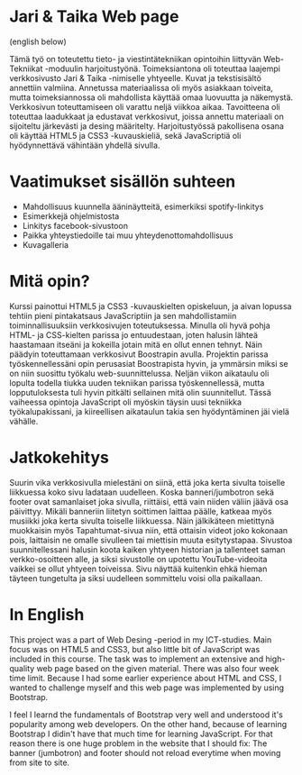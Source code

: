 ﻿# Jari & Taika Web page
(english below)

Tämä työ on toteutettu tieto- ja viestintätekniikan opintoihin liittyvän Web-Tekniikat -moduulin harjoitustyönä. Toimeksiantona oli toteuttaa laajempi verkkosivusto Jari & Taika -nimiselle yhtyeelle. Kuvat ja tekstisisältö annettiin valmiina. Annetussa materiaalissa oli myös asiakkaan toiveita, mutta toimeksiannossa oli mahdollista käyttää omaa luovuutta ja näkemystä. Verkkosivun toteuttamiseen oli varattu neljä viikkoa aikaa. Tavoitteena oli toteuttaa laadukkaat ja edustavat verkkosivut, joissa annettu materiaali on sijoiteltu järkevästi ja desing määritelty. Harjoitustyössä pakollisena osana oli käyttää HTML5 ja CSS3 -kuvauskieliä, sekä JavaScriptiä oli hyödynnettävä vähintään yhdellä sivulla.


# Vaatimukset sisällön suhteen
- Mahdollisuus kuunnella ääninäytteitä, esimerkiksi spotify-linkitys
- Esimerkkejä ohjelmistosta
- Linkitys facebook-sivustoon
- Paikka yhteystiedoille tai muu yhteydenottomahdollisuus
- Kuvagalleria

# Mitä opin?
Kurssi painottui HTML5 ja CSS3 -kuvauskielten opiskeluun, ja aivan lopussa tehtiin pieni pintakatsaus JavaScriptiin ja sen mahdollistamiin toiminnallisuuksiin verkkosivujen toteutuksessa. Minulla oli hyvä pohja HTML- ja CSS-kielten parissa jo entuudestaan, joten halusin lähteä haastamaan itseäni ja kokeilla jotain mitä en ollut ennen tehnyt. Näin päädyin toteuttamaan verkkosivut Boostrapin avulla. Projektin parissa työskennellessäni opin perusasiat Boostrapista hyvin, ja ymmärsin miksi se on niin suosittu työkalu web-suunnittelussa. Neljän viikon aikataulu oli lopulta todella tiukka uuden tekniikan parissa työskennellessä, mutta lopputuloksesta tuli hyvin pitkälti sellainen mitä olin suunnitellut. Tässä vaiheessa opintoja JavaScript oli myöskin täysin uusi tekniikka työkalupakissani, ja kiireellisen aikataulun takia sen hyödyntäminen jäi vielä vähälle.

# Jatkokehitys
Suurin vika verkkosivulla mielestäni on siinä, että joka kerta sivulta toiselle liikkuessa koko sivu ladataan uudelleen. Koska banneri/jumbotron sekä footer ovat samanlaiset joka sivulla, riittäisi, että vain niiden väliin jäävä osa päivittyy. Mikäli banneriin liitetyn soittimen laittaa päälle, katkeaa myös musiikki joka kerta sivulta toiselle liikkuessa. Näin jälkikäteen mietittynä muokkaisin myös Tapahtumat-sivua niin, että ottaisin videot joko kokonaan pois, laittaisin ne omalle sivulleen tai miettisin muuta esitytystapaa. Sivustoa suunnitellessani halusin koota kaiken yhtyeen historian ja tallenteet saman verkko-osoitteen alle, ja siksi sivustolle on upotettu YouTube-videoita vaikkei se ollut yhtyeen toiveissa. Sivu näyttää kuitenkin ehkä hieman täyteen tungetulta ja siksi uudelleen sommittelu voisi olla paikallaan.

# In English
This project was a part of Web Desing -period in my ICT-studies. Main focus was on HTML5 and CSS3, but also little bit of JavaScript was included in this course. The task was to implement an extensive and high-quality web page based on the given material. There was also four week time limit. Because I had some earlier experience about HTML and CSS, I wanted to challenge myself and this web page was implemented by using Bootstrap.

I feel I learnd the fundamentals of Bootstrap very well and understood it's popularity among web developers. On the other hand, because of learning Bootstrap I didin't have that much time for learning JavaScript. For that reason there is one huge problem in the website that I should fix: The banner (jumbotron) and footer should not reload everytime when moving from site to site.
